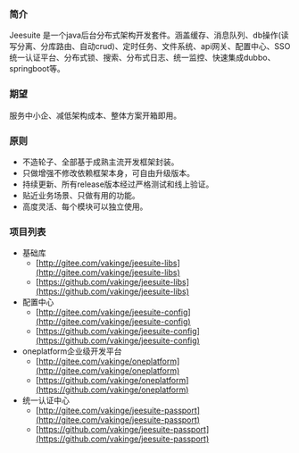 ### 简介

Jeesuite 是一个java后台分布式架构开发套件。涵盖缓存、消息队列、db操作\(读写分离、分库路由、自动crud\)、定时任务、文件系统、api网关、配置中心、SSO统一认证平台、分布式锁、搜索、分布式日志、统一监控、快速集成dubbo、springboot等。

### 期望

服务中小企、减低架构成本、整体方案开箱即用。

### 原则

* 不造轮子、全部基于成熟主流开发框架封装。
* 只做增强不修改依赖框架本身，可自由升级版本。
* 持续更新、所有release版本经过严格测试和线上验证。
* 贴近业务场景、只做有用的功能。
* 高度灵活、每个模块可以独立使用。

### 项目列表

* 基础库
  * [http://gitee.com/vakinge/jeesuite-libs](http://gitee.com/vakinge/jeesuite-libs)
  * [https://github.com/vakinge/jeesuite-libs](https://github.com/vakinge/jeesuite-libs)
* 配置中心
  * [http://gitee.com/vakinge/jeesuite-config](http://gitee.com/vakinge/jeesuite-config)
  * [https://github.com/vakinge/jeesuite-config](https://github.com/vakinge/jeesuite-config)
* oneplatform企业级开发平台
  * [http://gitee.com/vakinge/oneplatform](http://gitee.com/vakinge/oneplatform)
  * [https://github.com/vakinge/oneplatform](https://github.com/vakinge/oneplatform)
* 统一认证中心
  * [http://gitee.com/vakinge/jeesuite-passport](http://gitee.com/vakinge/jeesuite-passport)
  * [https://github.com/vakinge/jeesuite-passport](https://github.com/vakinge/jeesuite-passport)




